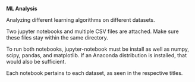 **ML Analysis**

Analyzing different learning algorithms on different datasets.

Two jupyter notebooks and multiple CSV files are attached. Make sure these files stay within the same directory. 

To run both notebooks, jupyter-notebook must be install as well as numpy, scipy, pandas, and matplotlib. If an Anaconda distribution is installed, that would also be sufficient. 

Each notebook pertains to each dataset, as seen in the respective titles. 
